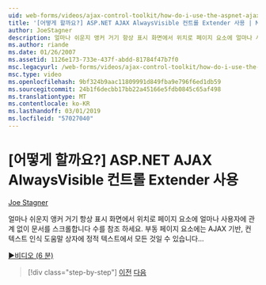 ```yaml
---
uid: web-forms/videos/ajax-control-toolkit/how-do-i-use-the-aspnet-ajax-alwaysvisible-control-extender
title: '[어떻게 할까요?] ASP.NET AJAX AlwaysVisible 컨트롤 Extender 사용 | Microsoft 문서'
author: JoeStagner
description: 얼마나 쉬운지 앵커 거기 항상 표시 화면에서 위치로 페이지 요소에 얼마나 사용자에 관계 없이 문서를 스크롤합니다 수를 참조 하세요. 여는 중...
ms.author: riande
ms.date: 01/26/2007
ms.assetid: 1126e173-733e-437f-abdd-81784f47b7f0
msc.legacyurl: /web-forms/videos/ajax-control-toolkit/how-do-i-use-the-aspnet-ajax-alwaysvisible-control-extender
msc.type: video
ms.openlocfilehash: 9bf324b9aac11809991d849fba9e796f6ed1db59
ms.sourcegitcommit: 24b1f6decbb17bb22a45166e5fdb0845c65af498
ms.translationtype: MT
ms.contentlocale: ko-KR
ms.lasthandoff: 03/01/2019
ms.locfileid: "57027040"
---
```

<a name="how-do-i-use-the-aspnet-ajax-alwaysvisible-control-extender"></a>[어떻게 할까요?] ASP.NET AJAX AlwaysVisible 컨트롤 Extender 사용
====================
[Joe Stagner](https://github.com/JoeStagner)

얼마나 쉬운지 앵커 거기 항상 표시 화면에서 위치로 페이지 요소에 얼마나 사용자에 관계 없이 문서를 스크롤합니다 수를 참조 하세요. 부동 페이지 요소에는 AJAX 기반, 컨텍스트 인식 도움말 상자에 정적 텍스트에서 모든 것일 수 있습니다...

[&#9654;비디오 (6 분)](https://channel9.msdn.com/Blogs/ASP-NET-Site-Videos/how-do-i-use-the-aspnet-ajax-alwaysvisible-control-extender)

> [!div class="step-by-step"]
> [이전](how-do-i-use-the-aspnet-ajax-modalpopup-extender-control.md)
> [다음](how-do-i-use-the-aspnet-ajax-accordion-control.md)

